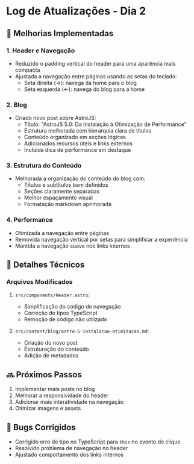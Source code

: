 # Log de Atualizações - Dia 2

## 🎯 Melhorias Implementadas

### 1. Header e Navegação
- Reduzido o padding vertical do header para uma aparência mais compacta
- Ajustada a navegação entre páginas usando as setas do teclado:
  - Seta direita (→): navega da home para o blog
  - Seta esquerda (←): navega do blog para a home

### 2. Blog
- Criado novo post sobre AstroJS:
  - Título: "AstroJS 5.0: Da Instalação à Otimização de Performance"
  - Estrutura melhorada com hierarquia clara de títulos
  - Conteúdo organizado em seções lógicas
  - Adicionados recursos úteis e links externos
  - Incluída dica de performance em destaque

### 3. Estrutura do Conteúdo
- Melhorada a organização do conteúdo do blog com:
  - Títulos e subtítulos bem definidos
  - Seções claramente separadas
  - Melhor espaçamento visual
  - Formatação markdown aprimorada

### 4. Performance
- Otimizada a navegação entre páginas
- Removida navegação vertical por setas para simplificar a experiência
- Mantida a navegação suave nos links internos

## 📝 Detalhes Técnicos

### Arquivos Modificados
1. `src/components/Header.astro`:
   - Simplificação do código de navegação
   - Correção de tipos TypeScript
   - Remoção de código não utilizado

2. `src/content/blog/astro-5-instalacao-otimizacao.md`:
   - Criação do novo post
   - Estruturação do conteúdo
   - Adição de metadados

## 🔜 Próximos Passos
1. Implementar mais posts no blog
2. Melhorar a responsividade do header
3. Adicionar mais interatividade na navegação
4. Otimizar imagens e assets

## 🐛 Bugs Corrigidos
- Corrigido erro de tipo no TypeScript para `this` no evento de clique
- Resolvido problema de navegação no header
- Ajustado comportamento dos links internos 